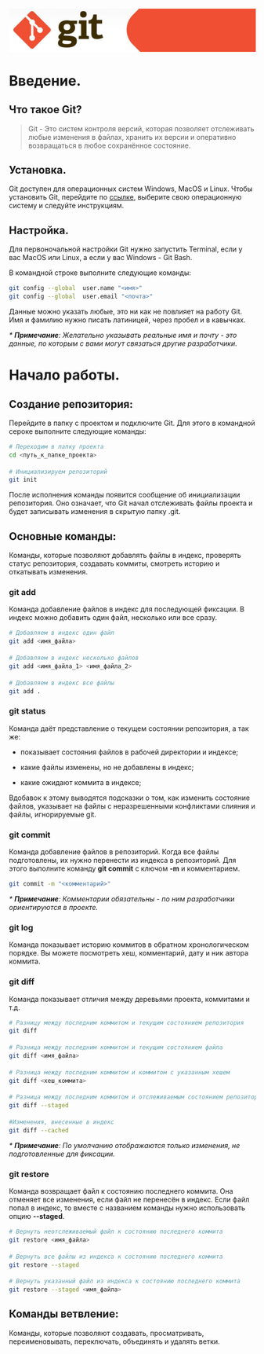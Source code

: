 ![Git Logo](./logo.jpg)

# Введение.

## Что такое Git?

> Git - Это систем контроля версий, которая позволяет отслеживать любые изменения в файлах, хранить их версии и оперативно возвращаться в любое сохранённое состояние.

## Установка.

Git доступен для операционных систем Windows, MacOS и Linux. Чтобы установить Git, перейдите по [ссылке](https://git-scm.com/downloads), выберите свою операционную систему и следуйте инструкциям.

## Настройка.

Для первоночальной настройки Git нужно запустить Terminal, если у вас MacOS или Linux, а eсли у вас Windows - Git Bash.

В командной строке выполните следующие команды:

```sh
git config --global  user.name "<имя>"
git config --global  user.email "<почта>"
```
Данные можно указать любые, это ни как не повлияет на работу Git. Имя и фамилию нужно писать латиницей, через пробел и в кавычках.

*\* **Примечание**: Желательно указывать реальные имя и почту - это данные, по которым с вами могут связаться другие разработчики.*

# Начало работы.

## Создание репозитория:

Перейдите в папку с проектом и подключите Git. Для этого в командной сероке выполните следующие команды:

```sh
# Переходим в папку проекта
cd <путь_к_папке_проекта>

# Инициализируем репозиторий
git init
```

После исполнения команды появится сообщение об инициализации репозитория. Оно означает, что Git начал отслеживать файлы проекта и будет записывать изменения в скрытую папку .git.

## Основные команды:

Команды, которые позволяют добавлять файлы в индекс, проверять статус репозитория, создавать коммиты, смотреть историю и откатывать изменения.

### git add

Команда добавление файлов в индекс для последующей фиксации. В индекс можно добавить один файл, несколько или все сразу.

```sh
# Добавляем в индекс один файл
git add <имя_файла>

# Добавляем в индекс несколько файлов 
git add <имя_файла_1> <имя_файла_2>

# Добавляем в индекс все файлы 
git add .
```

### git status

Команда даёт представление о текущем состоянии репозитория, а так же:

- показывает состояния файлов в рабочей директории и индексе;

+ какие файлы изменены, но не добавлены в индекс;

* какие ожидают коммита в индексе;

Вдобавок к этому выводятся подсказки о том, как изменить состояние файлов, указывает на файлы с неразрешенными конфликтами слияния и
файлы, игнорируемые git.

### git commit

Команда добавление файлов в репозиторий.
Когда все файлы подготовлены, их нужно перенести из индекса в репозиторий. Для этого выполните команду **git commit** с ключом **-m** и комментарием.

```sh
git commit -m "<комментарий>"
```
*\* **Примечание**: Комментарии обязательны - по ним разработчики ориентируются в проекте.*

### git log

Команда показывает историю коммитов в обратном хронологическом порядке. Вы можете посмотреть хеш, комментарий, дату и ник автора коммита.

### git diff

Команда показывает отличия между деревьями проекта, коммитами и т.д.

```sh
# Разницу между последним коммитом и текущим состоянием репозитория
git diff

# Разница между последним коммитом и текущим состоянием файла 
git diff <имя_файла>

# Разница между последним коммитом и коммитом с указанным хешем 
git diff <хеш_коммита>

# Разница между последним коммитом и отслеживаемым состоянием репозитория 
git diff --staged

#Изменения, внесенные в индекс
git diff --cached
```

*\* **Примечание**: По умолчанию отображаются только изменения, не подготовленные для фиксации.*

### git restore

Команда возвращает файл к состоянию последнего коммита. Она отменяет все изменения, если файл не перенесён в индекс. Если файл попал в индекс, то вместе с названием команды нужно использовать опцию **--staged**.

```sh
# Вернуть неотслеживаемый файл к состоянию последнего коммита 
git restore <имя_файла>

# Вернуть все файлы из индекса к состоянию последнего коммита
git restore --staged 

# Вернуть указанный файл из индекса к состоянию последнего коммита
git restore --staged <имя_файла>
```

## Команды ветвление:

Команды, которые позволяют создавать, просматривать, переименовывать, переключать, объединять и удалять ветки.